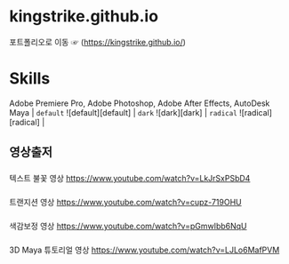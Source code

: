 # kingstrike.github.io
포트폴리오로 이동 ☞ (https://kingstrike.github.io/)


# Skills
Adobe Premiere Pro, Adobe Photoshop, Adobe After Effects, AutoDesk Maya
| `default` ![default][default] | `dark` ![dark][dark] | `radical` ![radical][radical] |

## 영상출저

###
텍스트 불꽃 영상
https://www.youtube.com/watch?v=LkJrSxPSbD4
###
트랜지션 영상
https://www.youtube.com/watch?v=cupz-719OHU
###
색감보정 영상
https://www.youtube.com/watch?v=pGmwIbb6NqU
###
3D Maya 튜토리얼 영상
https://www.youtube.com/watch?v=LJLo6MafPVM
